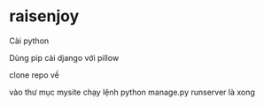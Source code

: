 # raisenjoy
Cài python

Dùng pip cài django với pillow

clone repo về

vào thư mục mysite chạy lệnh python manage.py runserver là xong